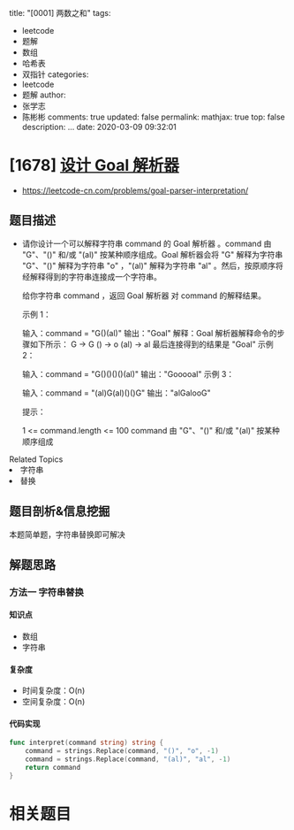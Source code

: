 title: "[0001] 两数之和"
tags:

  - leetcode
  - 题解
  - 数组
  - 哈希表
  - 双指针
categories:
  - leetcode
  - 题解
author:
  - 张学志
  - 陈彬彬
comments: true
updated: false
permalink:
mathjax: true
top: false
description: ...
date: 2020-03-09 09:32:01


# [1678] [设计 Goal 解析器](https://leetcode-cn.com/problems/goal-parser-interpretation/)
* https://leetcode-cn.com/problems/goal-parser-interpretation/

## 题目描述

- 请你设计一个可以解释字符串 command 的 Goal 解析器 。command 由 "G"、"()" 和/或 "(al)" 按某种顺序组成。Goal 解析器会将 "G" 解释为字符串 "G"、"()" 解释为字符串 "o" ，"(al)" 解释为字符串 "al" 。然后，按原顺序将经解释得到的字符串连接成一个字符串。

  给你字符串 command ，返回 Goal 解析器 对 command 的解释结果。

   

  示例 1：

  输入：command = "G()(al)"
  输出："Goal"
  解释：Goal 解析器解释命令的步骤如下所示：
  G -> G
  () -> o
  (al) -> al
  最后连接得到的结果是 "Goal"
  示例 2：

  输入：command = "G()()()()(al)"
  输出："Gooooal"
  示例 3：

  输入：command = "(al)G(al)()()G"
  输出："alGalooG"


  提示：

  1 <= command.length <= 100
  command 由 "G"、"()" 和/或 "(al)" 按某种顺序组成

<div><div>Related Topics</div><div><li>字符串</li><li>替换</li></div></div>


## 题目剖析&信息挖掘

本题简单题，字符串替换即可解决



## 解题思路

### 方法一 字符串替换

#### 知识点

* 数组
* 字符串

#### 复杂度

* 时间复杂度：O(n)
* 空间复杂度：O(n)

#### 代码实现

```go
func interpret(command string) string {
	command = strings.Replace(command, "()", "o", -1)
	command = strings.Replace(command, "(al)", "al", -1)
	return command
}
```





# 相关题目

